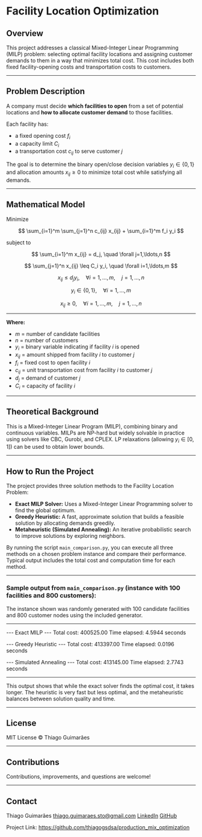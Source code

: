 # Facility Location Optimization

## Overview

This project addresses a classical Mixed-Integer Linear Programming (MILP) problem: selecting optimal facility locations and assigning customer demands to them in a way that minimizes total cost. This cost includes both fixed facility-opening costs and transportation costs to customers.

---

## Problem Description

A company must decide **which facilities to open** from a set of potential locations and **how to allocate customer demand** to those facilities.

Each facility has:

- a fixed opening cost $f_i$
- a capacity limit $C_i$
- a transportation cost $c_{ij}$ to serve customer $j$

The goal is to determine the binary open/close decision variables $y_i \in \{0,1\}$ and allocation amounts $x_{ij} \geq 0$ to minimize total cost while satisfying all demands.

---

## Mathematical Model

Minimize

$$
\sum_{i=1}^m \sum_{j=1}^n c_{ij} x_{ij} + \sum_{i=1}^m f_i y_i
$$

subject to

$$
\sum_{i=1}^m x_{ij} = d_j, \quad \forall j=1,\ldots,n
$$

$$
\sum_{j=1}^n x_{ij} \leq C_i y_i, \quad \forall i=1,\ldots,m
$$

$$
x_{ij} \leq d_j y_i, \quad \forall i=1,\ldots,m, \quad j=1,\ldots,n
$$

$$
y_i \in \{0,1\}, \quad \forall i=1,\ldots,m
$$

$$
x_{ij} \geq 0, \quad \forall i=1,\ldots,m, \quad j=1,\ldots,n
$$

---

**Where:**

- $m$ = number of candidate facilities
- $n$ = number of customers
- $y_i$ = binary variable indicating if facility $i$ is opened
- $x_{ij}$ = amount shipped from facility $i$ to customer $j$
- $f_i$ = fixed cost to open facility $i$
- $c_{ij}$ = unit transportation cost from facility $i$ to customer $j$
- $d_j$ = demand of customer $j$
- $C_i$ = capacity of facility $i$

---

## Theoretical Background

This is a Mixed-Integer Linear Program (MILP), combining binary and continuous variables. MILPs are NP-hard but widely solvable in practice using solvers like CBC, Gurobi, and CPLEX. LP relaxations (allowing $y_i \in [0,1]$) can be used to obtain lower bounds.

---

## How to Run the Project

The project provides three solution methods to the Facility Location Problem:

- **Exact MILP Solver:** Uses a Mixed-Integer Linear Programming solver to find the global optimum.
- **Greedy Heuristic:** A fast, approximate solution that builds a feasible solution by allocating demands greedily.
- **Metaheuristic (Simulated Annealing):** An iterative probabilistic search to improve solutions by exploring neighbors.

By running the script `main_comparison.py`, you can execute all three methods on a chosen problem instance and compare their performance. Typical output includes the total cost and computation time for each method.

---

### Sample output from `main_comparison.py` (instance with 100 facilities and 800 customers):

The instance shown was randomly generated with 100 candidate facilities and 800 customer nodes using the included generator.

---
--- Exact MILP ---
Total cost: 400525.00
Time elapsed: 4.5944 seconds

--- Greedy Heuristic ---
Total cost: 413397.00
Time elapsed: 0.0196 seconds

--- Simulated Annealing ---
Total cost: 413145.00
Time elapsed: 2.7743 seconds


---
This output shows that while the exact solver finds the optimal cost, it takes longer. The heuristic is very fast but less optimal, and the metaheuristic balances between solution quality and time.

---

## License

MIT License © Thiago Guimarães

---

## Contributions

Contributions, improvements, and questions are welcome!

---

## Contact

Thiago Guimarães
[thiago.guimaraes.sto@gmail.com](mailto:thiago.guimaraes.sto@gmail.com)
[LinkedIn](https://www.linkedin.com/in/thiagogsdsa)
[GitHub](https://github.com/thiagogsdsa)

Project Link: https://github.com/thiagogsdsa/production_mix_optimization

